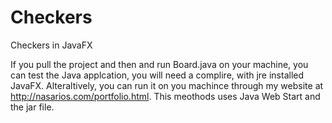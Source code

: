 # Checkers
Checkers in JavaFX

If you pull the project and then and run Board.java on your machine, you can test the Java applcation, you will need a complire, with jre installed JavaFX. 
Alteraltively, you can run it on you machince through my website at http://nasarios.com/portfolio.html. This meothods uses Java Web Start and the jar file. 
